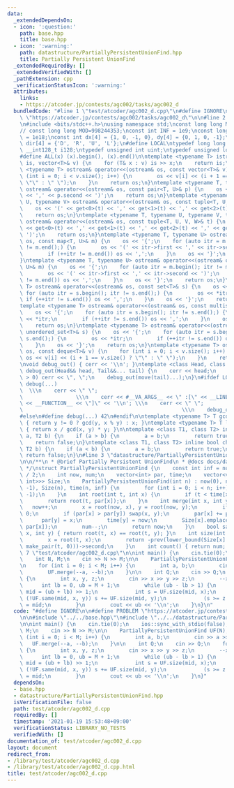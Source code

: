 ```yaml
---
data:
  _extendedDependsOn:
  - icon: ':question:'
    path: base.hpp
    title: base.hpp
  - icon: ':warning:'
    path: datastructure/PartiallyPersistentUnionFind.hpp
    title: Partially Persistent UnionFind
  _extendedRequiredBy: []
  _extendedVerifiedWith: []
  _pathExtension: cpp
  _verificationStatusIcon: ':warning:'
  attributes:
    links:
    - https://atcoder.jp/contests/agc002/tasks/agc002_d
  bundledCode: "#line 1 \"test/atcoder/agc002_d.cpp\"\n#define IGNORE\n\n#define PROBLEM\
    \ \"https://atcoder.jp/contests/agc002/tasks/agc002_d\"\n\n#line 2 \"base.hpp\"\
    \n#include <bits/stdc++.h>\nusing namespace std;\nconst long long MOD = 1000000007;\n\
    // const long long MOD=998244353;\nconst int INF = 1e9;\nconst long long IINF\
    \ = 1e18;\nconst int dx[4] = {1, 0, -1, 0}, dy[4] = {0, 1, 0, -1};\nconst char\
    \ dir[4] = {'D', 'R', 'U', 'L'};\n#define LOCAL\ntypedef long long ll;\ntypedef\
    \ __int128_t i128;\ntypedef unsigned int uint;\ntypedef unsigned long long ull;\n\
    #define ALL(x) (x).begin(), (x).end()\n\ntemplate <typename T> istream& operator>>(istream&\
    \ is, vector<T>& v) {\n    for (T& x : v) is >> x;\n    return is;\n}\ntemplate\
    \ <typename T> ostream& operator<<(ostream& os, const vector<T>& v) {\n    for\
    \ (int i = 0; i < v.size(); i++) {\n        os << v[i] << (i + 1 == v.size() ?\
    \ \"\" : \" \");\n    }\n    return os;\n}\ntemplate <typename T, typename U>\
    \ ostream& operator<<(ostream& os, const pair<T, U>& p) {\n    os << '(' << p.first\
    \ << ',' << p.second << ')';\n    return os;\n}\ntemplate <typename T, typename\
    \ U, typename V> ostream& operator<<(ostream& os, const tuple<T, U, V>& t) {\n\
    \    os << '(' << get<0>(t) << ',' << get<1>(t) << ',' << get<2>(t) << ')';\n\
    \    return os;\n}\ntemplate <typename T, typename U, typename V, typename W>\
    \ ostream& operator<<(ostream& os, const tuple<T, U, V, W>& t) {\n    os << '('\
    \ << get<0>(t) << ',' << get<1>(t) << ',' << get<2>(t) << ',' << get<3>(t) <<\
    \ ')';\n    return os;\n}\ntemplate <typename T, typename U> ostream& operator<<(ostream&\
    \ os, const map<T, U>& m) {\n    os << '{';\n    for (auto itr = m.begin(); itr\
    \ != m.end();) {\n        os << '(' << itr->first << ',' << itr->second << ')';\n\
    \        if (++itr != m.end()) os << ',';\n    }\n    os << '}';\n    return os;\n\
    }\ntemplate <typename T, typename U> ostream& operator<<(ostream& os, const unordered_map<T,\
    \ U>& m) {\n    os << '{';\n    for (auto itr = m.begin(); itr != m.end();) {\n\
    \        os << '(' << itr->first << ',' << itr->second << ')';\n        if (++itr\
    \ != m.end()) os << ',';\n    }\n    os << '}';\n    return os;\n}\ntemplate <typename\
    \ T> ostream& operator<<(ostream& os, const set<T>& s) {\n    os << '{';\n   \
    \ for (auto itr = s.begin(); itr != s.end();) {\n        os << *itr;\n       \
    \ if (++itr != s.end()) os << ',';\n    }\n    os << '}';\n    return os;\n}\n\
    template <typename T> ostream& operator<<(ostream& os, const multiset<T>& s) {\n\
    \    os << '{';\n    for (auto itr = s.begin(); itr != s.end();) {\n        os\
    \ << *itr;\n        if (++itr != s.end()) os << ',';\n    }\n    os << '}';\n\
    \    return os;\n}\ntemplate <typename T> ostream& operator<<(ostream& os, const\
    \ unordered_set<T>& s) {\n    os << '{';\n    for (auto itr = s.begin(); itr !=\
    \ s.end();) {\n        os << *itr;\n        if (++itr != s.end()) os << ',';\n\
    \    }\n    os << '}';\n    return os;\n}\ntemplate <typename T> ostream& operator<<(ostream&\
    \ os, const deque<T>& v) {\n    for (int i = 0; i < v.size(); i++) {\n       \
    \ os << v[i] << (i + 1 == v.size() ? \"\" : \" \");\n    }\n    return os;\n}\n\
    \nvoid debug_out() { cerr << '\\n'; }\ntemplate <class Head, class... Tail> void\
    \ debug_out(Head&& head, Tail&&... tail) {\n    cerr << head;\n    if (sizeof...(Tail)\
    \ > 0) cerr << \", \";\n    debug_out(move(tail)...);\n}\n#ifdef LOCAL\n#define\
    \ debug(...)                                                                 \
    \  \\\n    cerr << \" \";                                                    \
    \                 \\\n    cerr << #__VA_ARGS__ << \" :[\" << __LINE__ << \":\"\
    \ << __FUNCTION__ << \"]\" << '\\n'; \\\n    cerr << \" \";                  \
    \                                                   \\\n    debug_out(__VA_ARGS__)\n\
    #else\n#define debug(...) 42\n#endif\n\ntemplate <typename T> T gcd(T x, T y)\
    \ { return y != 0 ? gcd(y, x % y) : x; }\ntemplate <typename T> T lcm(T x, T y)\
    \ { return x / gcd(x, y) * y; }\n\ntemplate <class T1, class T2> inline bool chmin(T1&\
    \ a, T2 b) {\n    if (a > b) {\n        a = b;\n        return true;\n    }\n\
    \    return false;\n}\ntemplate <class T1, class T2> inline bool chmax(T1& a,\
    \ T2 b) {\n    if (a < b) {\n        a = b;\n        return true;\n    }\n   \
    \ return false;\n}\n#line 3 \"datastructure/PartiallyPersistentUnionFind.hpp\"\
    \n\n/**\n * @brief Partially Persistent UnionFind\n * @docs docs/datastructure/PartiallyPersistentUnionFind.md\n\
    \ */\nstruct PartiallyPersistentUnionFind {\n    const int inf = numeric_limits<int>::max()\
    \ / 2;\n    int now, num;\n    vector<int> par, time;\n    vector<vector<pair<int,\
    \ int>>> Size;\n    PartiallyPersistentUnionFind(int n) : now(0), num(n), par(n,\
    \ -1), Size(n), time(n, inf) {\n        for (int i = 0; i < n; i++) Size[i].emplace_back(0,\
    \ -1);\n    }\n    int root(int t, int x) {\n        if (t < time[x]) return x;\n\
    \        return root(t, par[x]);\n    }\n    int merge(int x, int y) {\n     \
    \   now++;\n        x = root(now, x), y = root(now, y);\n        if (x == y) return\
    \ 0;\n        if (par[x] > par[y]) swap(x, y);\n        par[x] += par[y];\n  \
    \      par[y] = x;\n        time[y] = now;\n        Size[x].emplace_back(now,\
    \ par[x]);\n        num--;\n        return now;\n    }\n    bool same(int t, int\
    \ x, int y) { return root(t, x) == root(t, y); }\n    int size(int t, int x) {\n\
    \        x = root(t, x);\n        return -prev(lower_bound(Size[x].begin(), Size[x].end(),\
    \ make_pair(t, 0)))->second;\n    }\n    int count() { return num; }\n};\n#line\
    \ 7 \"test/atcoder/agc002_d.cpp\"\n\nint main() {\n    cin.tie(0);\n    ios::sync_with_stdio(false);\n\
    \    int N, M;\n    cin >> N >> M;\n\n    PartiallyPersistentUnionFind UF(N);\n\
    \n    for (int i = 0; i < M; i++) {\n        int a, b;\n        cin >> a >> b;\n\
    \        UF.merge(--a, --b);\n    }\n\n    int Q;\n    cin >> Q;\n    for (; Q--;)\
    \ {\n        int x, y, z;\n        cin >> x >> y >> z;\n        --x, --y;\n  \
    \      int lb = 0, ub = M + 1;\n        while (ub - lb > 1) {\n            int\
    \ mid = (ub + lb) >> 1;\n            int s = UF.size(mid, x);\n            if\
    \ (!UF.same(mid, x, y)) s += UF.size(mid, y);\n            (s >= z ? ub : lb)\
    \ = mid;\n        }\n        cout << ub << '\\n';\n    }\n}\n"
  code: "#define IGNORE\n\n#define PROBLEM \"https://atcoder.jp/contests/agc002/tasks/agc002_d\"\
    \n\n#include \"../../base.hpp\"\n#include \"../../datastructure/PartiallyPersistentUnionFind.hpp\"\
    \n\nint main() {\n    cin.tie(0);\n    ios::sync_with_stdio(false);\n    int N,\
    \ M;\n    cin >> N >> M;\n\n    PartiallyPersistentUnionFind UF(N);\n\n    for\
    \ (int i = 0; i < M; i++) {\n        int a, b;\n        cin >> a >> b;\n     \
    \   UF.merge(--a, --b);\n    }\n\n    int Q;\n    cin >> Q;\n    for (; Q--;)\
    \ {\n        int x, y, z;\n        cin >> x >> y >> z;\n        --x, --y;\n  \
    \      int lb = 0, ub = M + 1;\n        while (ub - lb > 1) {\n            int\
    \ mid = (ub + lb) >> 1;\n            int s = UF.size(mid, x);\n            if\
    \ (!UF.same(mid, x, y)) s += UF.size(mid, y);\n            (s >= z ? ub : lb)\
    \ = mid;\n        }\n        cout << ub << '\\n';\n    }\n}"
  dependsOn:
  - base.hpp
  - datastructure/PartiallyPersistentUnionFind.hpp
  isVerificationFile: false
  path: test/atcoder/agc002_d.cpp
  requiredBy: []
  timestamp: '2021-01-19 15:53:48+09:00'
  verificationStatus: LIBRARY_NO_TESTS
  verifiedWith: []
documentation_of: test/atcoder/agc002_d.cpp
layout: document
redirect_from:
- /library/test/atcoder/agc002_d.cpp
- /library/test/atcoder/agc002_d.cpp.html
title: test/atcoder/agc002_d.cpp
---
```

